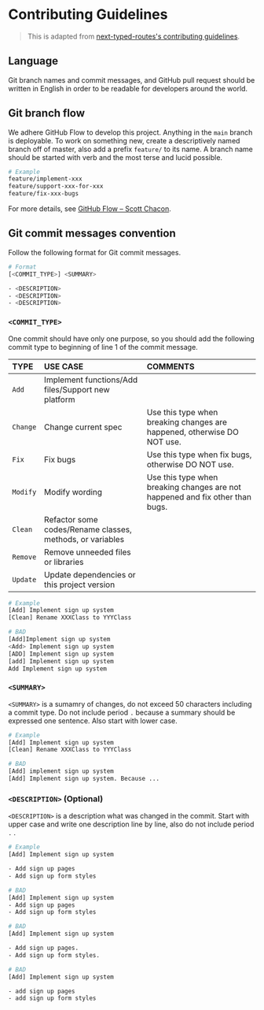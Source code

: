 # Contributing Guidelines

> This is adapted from [next-typed-routes's contributing guidelines](https://github.com/jagaapple/next-typed-routes/blob/master/.github/CONTRIBUTING.md).

## Language

Git branch names and commit messages, and GitHub pull request should be written in English in order to be readable for
developers around the world.

## Git branch flow

We adhere GitHub Flow to develop this project. Anything in the `main` branch is deployable. To work on something new, create
a descriptively named branch off of master, also add a prefix `feature/` to its name.
A branch name should be started with verb and the most terse and lucid possible.

```bash
# Example
feature/implement-xxx
feature/support-xxx-for-xxx
feature/fix-xxx-bugs
```

For more details, see [GitHub Flow – Scott Chacon](http://scottchacon.com/2011/08/31/github-flow.html).

## Git commit messages convention

Follow the following format for Git commit messages.

```bash
# Format
[<COMMIT_TYPE>] <SUMMARY>

- <DESCRIPTION>
- <DESCRIPTION>
- <DESCRIPTION>
```

### `<COMMIT_TYPE>`

One commit should have only one purpose, so you should add the following commit type to beginning of line 1 of the commit message.

| TYPE     | USE CASE                                                  | COMMENTS                                                                      |
| :------- | :-------------------------------------------------------- | :---------------------------------------------------------------------------- |
| `Add`    | Implement functions/Add files/Support new platform        |                                                                               |
| `Change` | Change current spec                                       | Use this type when breaking changes are happened, otherwise DO NOT use.       |
| `Fix`    | Fix bugs                                                  | Use this type when fix bugs, otherwise DO NOT use.                            |
| `Modify` | Modify wording                                            | Use this type when breaking changes are not happened and fix other than bugs. |
| `Clean`  | Refactor some codes/Rename classes, methods, or variables |                                                                               |
| `Remove` | Remove unneeded files or libraries                        |                                                                               |
| `Update` | Update dependencies or this project version               |                                                                               |

```bash
# Example
[Add] Implement sign up system
[Clean] Rename XXXClass to YYYClass

# BAD
[Add]Implement sign up system
<Add> Implement sign up system
[ADD] Implement sign up system
[add] Implement sign up system
Add Implement sign up system
```

### `<SUMMARY>`

`<SUMMARY>` is a sumamry of changes, do not exceed 50 characters including a commit type. Do not include period `.` because a summary should be expressed one sentence.
Also start with lower case.

```bash
# Example
[Add] Implement sign up system
[Clean] Rename XXXClass to YYYClass

# BAD
[Add] implement sign up system
[Add] Implement sign up system. Because ...
```

### `<DESCRIPTION>` (Optional)

`<DESCRIPTION>` is a description what was changed in the commit. Start with upper case and write one description line by line,
also do not include period `.` .

```bash
# Example
[Add] Implement sign up system

- Add sign up pages
- Add sign up form styles

# BAD
[Add] Implement sign up system
- Add sign up pages
- Add sign up form styles

# BAD
[Add] Implement sign up system

- Add sign up pages.
- Add sign up form styles.

# BAD
[Add] Implement sign up system

- add sign up pages
- add sign up form styles
```
